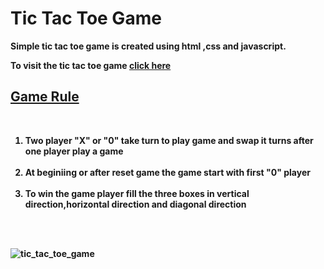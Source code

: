 <h1> <strong> Tic Tac Toe Game <strong> </h1>
<p> Simple tic tac toe game is created using html ,css and javascript.</p>
<p>To visit the tic tac toe game <a href="https://tic-tac-toe-game-101.netlify.app/">click here</a> </p>
<h2><strong><u>Game Rule</u></strong></h2><br>
<ol>
    <li> Two player "X" or "0" take turn to play game and swap it turns after one player play a game</li><br>
    <li>At beginiing or after reset game the game start with first "0" player </li><br>
    <li>To win the game player fill the three boxes in vertical direction,horizontal direction and diagonal direction </li>
</ol><br><br>

![tic_tac_toe_game](https://github.com/Gagandeep101/Tic-Tac-Toe-Game/assets/112372818/9c677195-afc3-4ccb-b1b3-c366124f8770)
